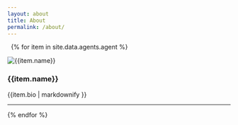 ```yaml
---
layout: about
title: About
permalink: /about/
---
```


&nbsp;
{% for item in site.data.agents.agent %}
  <div class="recruiting-photo"><span class="client-image-container"><img alt="{{item.name}}" class="client-image" src="{{item.photo}}" /> </span></div>

  <h3>{{item.name}}</h3>

  <p class="testimonial">{{item.bio | markdownify }}</p>

  <hr>
{% endfor %}
